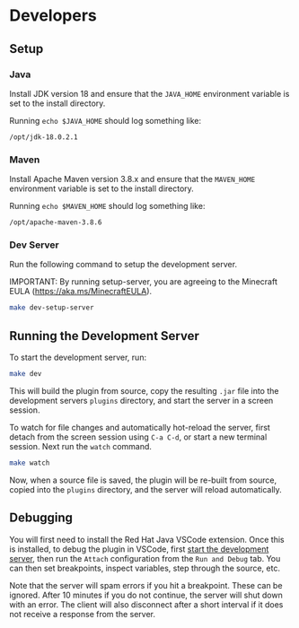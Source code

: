 # Developers

## Setup

### Java

Install JDK version 18 and ensure that the `JAVA_HOME` environment variable is set to the install directory.

Running `echo $JAVA_HOME` should log something like:

```
/opt/jdk-18.0.2.1
```

### Maven

Install Apache Maven version 3.8.x and ensure that the `MAVEN_HOME` environment variable is set to the install directory.

Running `echo $MAVEN_HOME` should log something like:

```
/opt/apache-maven-3.8.6
```

### Dev Server

Run the following command to setup the development server.

IMPORTANT: By running setup-server, you are agreeing to the Minecraft EULA (https://aka.ms/MinecraftEULA).

```sh
make dev-setup-server
```

## Running the Development Server

To start the development server, run:

```sh
make dev
```

This will build the plugin from source, copy the resulting `.jar` file into the development servers `plugins` directory, and start the server in a screen session.

To watch for file changes and automatically hot-reload the server, first detach from the screen session using `C-a C-d`, or start a new terminal session. Next run the `watch` command.

```sh
make watch
```

Now, when a source file is saved, the plugin will be re-built from source, copied into the `plugins` directory, and the server will reload automatically.

## Debugging

You will first need to install the Red Hat Java VSCode extension. Once this is installed, to debug the plugin in VSCode, first [start the development server](#running-the-development-server), then run the `Attach` configuration from the `Run and Debug` tab. You can then set breakpoints, inspect variables, step through the source, etc.

Note that the server will spam errors if you hit a breakpoint. These can be ignored. After 10 minutes if you do not continue, the server will shut down with an error. The client will also disconnect after a short interval if it does not receive a response from the server.
